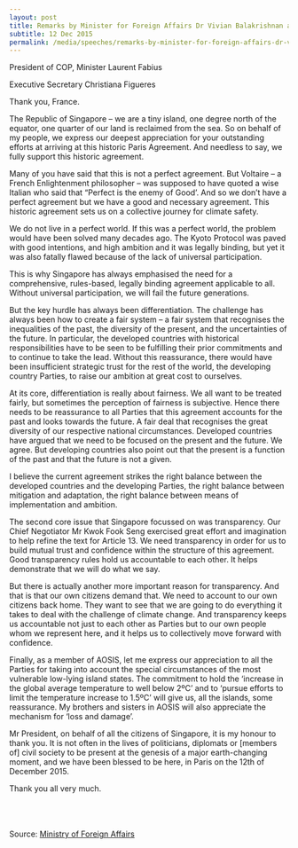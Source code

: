 ```yaml
---
layout: post
title: Remarks by Minister for Foreign Affairs Dr Vivian Balakrishnan at the Committee of Paris Session at COP-21, Paris, France
subtitle: 12 Dec 2015
permalink: /media/speeches/remarks-by-minister-for-foreign-affairs-dr-vivian-balakrishnan-at-the-committee-of-paris-session-at-cop-21-12-december-2015-paris-france
---
```



President of COP, Minister Laurent Fabius

Executive Secretary Christiana Figueres

Thank you, France.

The Republic of Singapore – we are a tiny island, one degree north of the equator, one quarter of our land is reclaimed from the sea. So on behalf of my people, we express our deepest appreciation for your outstanding efforts at arriving at this historic Paris Agreement. And needless to say, we fully support this historic agreement.

Many of you have said that this is not a perfect agreement. But Voltaire – a French Enlightenment philosopher – was supposed to have quoted a wise Italian who said that “Perfect is the enemy of Good’. And so we don’t have a perfect agreement but we have a good and necessary agreement. This historic agreement sets us on a collective journey for climate safety.

We do not live in a perfect world. If this was a perfect world, the problem would have been solved many decades ago. The Kyoto Protocol was paved with good intentions, and high ambition and it was legally binding, but yet it was also fatally flawed because of the lack of universal participation.

This is why Singapore has always emphasised the need for a comprehensive, rules-based, legally binding agreement applicable to all. Without universal participation, we will fail the future generations.

But the key hurdle has always been differentiation. The challenge has always been how to create a fair system – a fair system that recognises the inequalities of the past, the diversity of the present, and the uncertainties of the future. In particular, the developed countries with historical responsibilities have to be seen to be fulfilling their prior commitments and to continue to take the lead. Without this reassurance, there would have been insufficient strategic trust for the rest of the world, the developing country Parties, to raise our ambition at great cost to ourselves.

At its core, differentiation is really about fairness. We all want to be treated fairly, but sometimes the perception of fairness is subjective. Hence there needs to be reassurance to all Parties that this agreement accounts for the past and looks towards the future. A fair deal that recognises the great diversity of our respective national circumstances. Developed countries have argued that we need to be focused on the present and the future. We agree. But developing countries also point out that the present is a function of the past and that the future is not a given.

I believe the current agreement strikes the right balance between the developed countries and the developing Parties, the right balance between mitigation and adaptation, the right balance between means of implementation and ambition.

The second core issue that Singapore focussed on was transparency. Our Chief Negotiator Mr Kwok Fook Seng exercised great effort and imagination to help refine the text for Article 13. We need transparency in order for us to build mutual trust and confidence within the structure of this agreement. Good transparency rules hold us accountable to each other. It helps demonstrate that we will do what we say.

But there is actually another more important reason for transparency. And that is that our own citizens demand that. We need to account to our own citizens back home. They want to see that we are going to do everything it takes to deal with the challenge of climate change. And transparency keeps us accountable not just to each other as Parties but to our own people whom we represent here, and it helps us to collectively move forward with confidence.

Finally, as a member of AOSIS, let me express our appreciation to all the Parties for taking into account the special circumstances of the most vulnerable low-lying island states. The commitment to hold the ‘increase in the global average temperature to well below 2ºC’ and to ‘pursue efforts to limit the temperature increase to 1.5ºC’ will give us, all the islands, some reassurance. My brothers and sisters in AOSIS will also appreciate the mechanism for ‘loss and damage’.

Mr President, on behalf of all the citizens of Singapore, it is my honour to thank you. It is not often in the lives of politicians, diplomats or [members of] civil society to be present at the genesis of a major earth-changing moment, and we have been blessed to be here, in Paris on the 12th of December 2015.

Thank you all very much.
<br><br><br><br>

Source: [<a href="https://www.mfa.gov.sg/Newsroom/Press-Statements-Transcripts-and-Photos" target="_blank">Ministry of Foreign Affairs</a>](https://www.mfa.gov.sg/Newsroom/Press-Statements-Transcripts-and-Photos)
